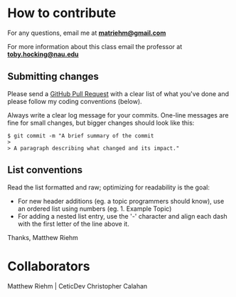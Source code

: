# How to contribute

For any questions, email me at **matriehm@gmail.com**

For more information about this class email the professor at **toby.hocking@nau.edu**

## Submitting changes

Please send a [GitHub Pull Request](https://github.com/ceticdev/cs305-module5/pull/new/master) with a clear list of what you've done and please follow my coding conventions (below).

Always write a clear log message for your commits. One-line messages are fine for small changes, but bigger changes should look like this:

    $ git commit -m "A brief summary of the commit
    > 
    > A paragraph describing what changed and its impact."

## List conventions

Read the list formatted and raw; optimizing for readability is the goal:

  * For new header additions (eg. a topic programmers should know), use an ordered list using numbers (eg. 1. Example Topic)
  * For adding a nested list entry, use the '-' character and align each dash with the first letter of the line above it.

Thanks,
Matthew Riehm

# Collaborators
Matthew Riehm | CeticDev
Christopher Calahan
